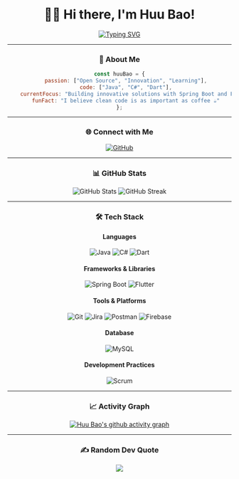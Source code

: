 <div align="center">
  
# 👨‍💻 Hi there, I'm Huu Bao! 

[![Typing SVG](https://readme-typing-svg.herokuapp.com?font=Fira+Code&pause=1000&color=00FF00&width=435&lines=A+Passionate+Software+Developer;Always+Learning+New+Things)](https://git.io/typing-svg)

---

### 🚀 About Me

```javascript
const huuBao = {
    passion: ["Open Source", "Innovation", "Learning"],
    code: ["Java", "C#", "Dart"],
    currentFocus: "Building innovative solutions with Spring Boot and Flutter",
    funFact: "I believe clean code is as important as coffee ☕"
};
```

---

### 🌐 Connect with Me

[![GitHub](https://img.shields.io/badge/GitHub-100000?style=for-the-badge&logo=github&logoColor=white)](https://github.com/nguyenhuubao20)

---

### 📊 GitHub Stats

<p align="center">
  <img src="https://github-readme-stats.vercel.app/api?username=nguyenhuubao20&show_icons=true&theme=radical" alt="GitHub Stats" />
  <img src="https://github-readme-streak-stats.herokuapp.com/?user=nguyenhuubao20&theme=radical" alt="GitHub Streak" />
</p>

---

### 🛠️ Tech Stack

#### Languages
![Java](https://img.shields.io/badge/Java-ED8B00?style=for-the-badge&logo=openjdk&logoColor=white)
![C#](https://img.shields.io/badge/C%23-239120?style=for-the-badge&logo=c-sharp&logoColor=white)
![Dart](https://img.shields.io/badge/Dart-0175C2?style=for-the-badge&logo=dart&logoColor=white)

#### Frameworks & Libraries
![Spring Boot](https://img.shields.io/badge/Spring_Boot-6DB33F?style=for-the-badge&logo=spring&logoColor=white)
![Flutter](https://img.shields.io/badge/Flutter-02569B?style=for-the-badge&logo=flutter&logoColor=white)

#### Tools & Platforms
![Git](https://img.shields.io/badge/Git-F05032?style=for-the-badge&logo=git&logoColor=white)
![Jira](https://img.shields.io/badge/Jira-0052CC?style=for-the-badge&logo=jira&logoColor=white)
![Postman](https://img.shields.io/badge/Postman-FF6C37?style=for-the-badge&logo=postman&logoColor=white)
![Firebase](https://img.shields.io/badge/Firebase-FFCA28?style=for-the-badge&logo=firebase&logoColor=black)

#### Database
![MySQL](https://img.shields.io/badge/MySQL-005C84?style=for-the-badge&logo=mysql&logoColor=white)

#### Development Practices
![Scrum](https://img.shields.io/badge/Scrum-009FDA?style=for-the-badge&logo=scrumalliance&logoColor=white)

---

### 📈 Activity Graph
[![Huu Bao's github activity graph](https://github-readme-activity-graph.vercel.app/graph?username=nguyenhuubao20&theme=react-dark)](https://github.com/ashutosh00710/github-readme-activity-graph)

---

### ✍️ Random Dev Quote
![](https://quotes-github-readme.vercel.app/api?type=horizontal&theme=radical)

</div>
